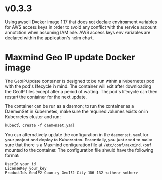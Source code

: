 # v0.3.3

Using awscli Docker image 1.17 that does not declare environment variables for AWS access keys in order to avoid any conflict with the service account annotation when assuming IAM role. AWS access keys env variables are declared within the application's helm chart.

# Maxmind Geo IP update Docker image

The GeoIPUpdate container is designed to be run within a Kubernetes pod with the
pod's lifecycle in mind. The container will exit after downloading the GeoIP
files except after a period of waiting. The pod's lifecycle can then restart the container for the next update.

The container can be run as a daemon; to run the container as a DaemonSet in
Kubernetes, make sure the required volumes exists on in Kubernetes cluster and
run:

    kubectl create -f daemonset.yaml

You can alternatively update the configuration in the `daemonset.yaml` for your
project and deploy to Kubernetes. Essentially, you just need to make sure that
there is a Maxmind configuration file at `/etc/conf/maxmind.conf` mounted to the
container. The configuration file should have the following format:

    UserId your_id
    LicenseKey your_key
    ProductIds GeoIP2-Country GeoIP2-City 106 132 <other> <other>
